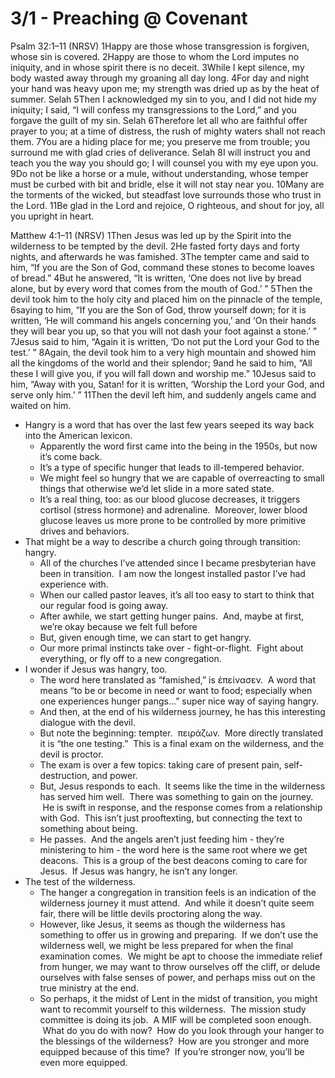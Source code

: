 # 3/1 - Preaching @ Covenant

Psalm 32:1–11 (NRSV)
1Happy are those whose transgression is forgiven, whose sin is covered.
2Happy are those to whom the Lord imputes no iniquity, and in whose spirit there is no deceit.
3While I kept silence, my body wasted away through my groaning all day long.
4For day and night your hand was heavy upon me; my strength was dried up as by the heat of summer. Selah
5Then I acknowledged my sin to you, and I did not hide my iniquity; I said, “I will confess my transgressions to the Lord,” and you forgave the guilt of my sin. Selah
6Therefore let all who are faithful offer prayer to you; at a time of distress, the rush of mighty waters shall not reach them.
7You are a hiding place for me; you preserve me from trouble; you surround me with glad cries of deliverance. Selah
8I will instruct you and teach you the way you should go; I will counsel you with my eye upon you.
9Do not be like a horse or a mule, without understanding, whose temper must be curbed with bit and bridle, else it will not stay near you.
10Many are the torments of the wicked, but steadfast love surrounds those who trust in the Lord.
11Be glad in the Lord and rejoice, O righteous, and shout for joy, all you upright in heart.

Matthew 4:1–11 (NRSV)
1Then Jesus was led up by the Spirit into the wilderness to be tempted by the devil.
2He fasted forty days and forty nights, and afterwards he was famished.
3The tempter came and said to him, “If you are the Son of God, command these stones to become loaves of bread.”
4But he answered, “It is written, ‘One does not live by bread alone, but by every word that comes from the mouth of God.’ ”
5Then the devil took him to the holy city and placed him on the pinnacle of the temple,
6saying to him, “If you are the Son of God, throw yourself down; for it is written, ‘He will command his angels concerning you,’ and ‘On their hands they will bear you up, so that you will not dash your foot against a stone.’ ”
7Jesus said to him, “Again it is written, ‘Do not put the Lord your God to the test.’ ”
8Again, the devil took him to a very high mountain and showed him all the kingdoms of the world and their splendor;
9and he said to him, “All these I will give you, if you will fall down and worship me.”
10Jesus said to him, “Away with you, Satan! for it is written, ‘Worship the Lord your God, and serve only him.’ ”
11Then the devil left him, and suddenly angels came and waited on him.

* Hangry is a word that has over the last few years seeped its way back into the American lexicon.
	* Apparently the word first came into the being in the 1950s, but now it’s come back.
	* It’s a type of specific hunger that leads to ill-tempered behavior.  
	* We might feel so hungry that we are capable of overreacting to small things that otherwise we’d let slide in a more sated state.
	* It’s a real thing, too: as our blood glucose decreases, it triggers cortisol (stress hormone) and adrenaline.  Moreover, lower blood glucose leaves us more prone to be controlled by more primitive drives and behaviors. 
* That might be a way to describe a church going through transition: hangry.
	* All of the churches I’ve attended since I became presbyterian have been in transition.  I am now the longest installed pastor I’ve had experience with.
	* When our called pastor leaves, it’s all too easy to start to think that our regular food is going away.
	* After awhile, we start getting hunger pains.  And, maybe at first, we’re okay because we felt full before
	* But, given enough time, we can start to get hangry.
	* Our more primal instincts take over - fight-or-flight.  Fight about everything, or fly off to a new congregation.  
* I wonder if Jesus was hangry, too.
	* The word here translated as “famished,” is ἐπείνασεν.  A word that means “to be or become in need or want to food; especially when one experiences hunger pangs…” super nice way of saying hangry.
	* And then, at the end of his wilderness journey, he has this interesting dialogue with the devil.  
	* But note the beginning: tempter.  πειράζων.  More directly translated it is “the one testing.”  This is a final exam on the wilderness, and the devil is proctor.
	* The exam is over a few topics: taking care of present pain, self-destruction, and power.  
	* But, Jesus responds to each.  It seems like the time in the wilderness has served him well.  There was something to gain on the journey.  He is swift in response, and the response comes from a relationship with God.  This isn’t just prooftexting, but connecting the text to something about being.
	* He passes.  And the angels aren’t just feeding him - they’re ministering to him - the word here is the same root where we get deacons.  This is a group of the best deacons coming to care for Jesus.  If Jesus was hangry, he isn’t any longer.
* The test of the wilderness.
	* The hanger a congregation in transition feels is an indication of the wilderness journey it must attend.  And while it doesn’t quite seem fair, there will be little devils proctoring along the way.  
	* However, like Jesus, it seems as though the wilderness has something to offer us in growing and preparing.  If we don’t use the wilderness well, we might be less prepared for when the final examination comes.  We might be apt to choose the immediate relief from hunger, we may want to throw ourselves off the cliff, or delude ourselves with false senses of power, and perhaps miss out on the true ministry at the end.
	* So perhaps, it the midst of Lent in the midst of transition, you might want to recommit yourself to this wilderness.  The mission study committee is doing its job.  A MIF will be completed soon enough.  What do you do with now?  How do you look through your hanger to the blessings of the wilderness?  How are you stronger and more equipped because of this time?  If you’re stronger now, you’ll be even more equipped.
